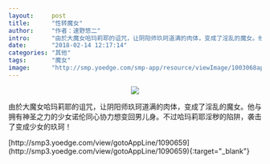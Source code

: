 ```yaml
---
layout:     post
title:      "性转魔女"
author:     "作者：速野悠二"
intro:      "由於大魔女哈玛莉耶的诅咒，让阴阳师玖珂道满的肉体，变成了淫乱的魔女。他与拥有神圣之力的少女诺伦同心协力想变回男儿身。不过哈玛莉耶淫秽的陷阱，袭击了变成少女的玖珂！"
date:       "2018-02-14 12:17:14"
categories: "其他"
tags:       "魔女"
image:      "http://smp.yoedge.com/smp-app/resource/viewImage/1003068appline.png"
---
```

<div style="text-align: center">
<p><img src="http://smp.yoedge.com/smp-app/resource/viewImage/1003068appline.png"/></p>
</div>
<p class="post-meta">
<span>由於大魔女哈玛莉耶的诅咒，让阴阳师玖珂道满的肉体，变成了淫乱的魔女。他与拥有神圣之力的少女诺伦同心协力想变回男儿身。不过哈玛莉耶淫秽的陷阱，袭击了变成少女的玖珂！</span>
</p>
[http://smp3.yoedge.com/view/gotoAppLine/1090659](http://smp3.yoedge.com/view/gotoAppLine/1090659){:target="_blank"}


